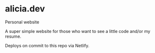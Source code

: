 # alicia.dev
Personal website

A super simple website for those who want to see a little code and/or my resume.

Deploys on commit to this repo via Netlify.
